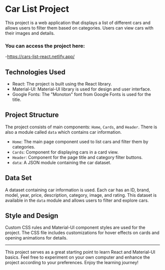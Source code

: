 # Car List Project

This project is a web application that displays a list of different cars and allows users to filter them based on categories. Users can view cars with their images and details.

### You can access the project here:

-https://cars-list-react.netlify.app/

## Technologies Used

- React: The project is built using the React library.
- Material-UI: Material-UI library is used for design and user interface.
- Google Fonts: The "Monoton" font from Google Fonts is used for the title.



## Project Structure

The project consists of main components: `Home`, `Cards`, and `Header`. There is also a module called `data` which contains car information.

- `Home`: The main page component used to list cars and filter them by categories.
- `Cards`: Component for displaying cars in a card view.
- `Header`: Component for the page title and category filter buttons.
- `data`: A JSON module containing the car dataset.

## Data Set

A dataset containing car information is used. Each car has an ID, brand, model, year, price, description, category, image, and rating. This dataset is available in the `data` module and allows users to filter and explore cars.

## Style and Design

Custom CSS rules and Material-UI component styles are used for the project. The CSS file includes customizations for hover effects on cards and opening animations for details.

---

This project serves as a great starting point to learn React and Material-UI basics. Feel free to experiment on your own computer and enhance the project according to your preferences. Enjoy the learning journey!
